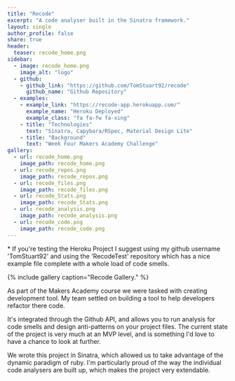 ```yaml
---
title: "Recode"
excerpt: "A code analyser built in the Sinatra framework."
layout: single
author_profile: false
share: true
header:
  teaser: recode_home.png
sidebar:
  - image: recode_home.png
    image_alt: "logo"
  - github:
    - github_link: "https://github.com/TomStuart92/recode"
      github_name: "Github Repository"
  - examples:
    - example_link: "https://recode-app.herokuapp.com/"
      example_name: "Heroku Deployed"
      example_class: "fa fa-fw fa-xing"
    - title: "Technologies"
      text: "Sinatra, Capybara/RSpec, Material Design Lite"
    - title: "Background"
      text: "Week Four Makers Academy Challenge"
gallery:
  - url: recode_home.png
    image_path: recode_home.png
  - url: recode_repos.png
    image_path: recode_repos.png
  - url: recode_files.png
    image_path: recode_files.png
  - url: recode_Stats.png
    image_path: recode_Stats.png
  - url: recode_analysis.png
    image_path: recode_analysis.png
  - url: recode_code.png
    image_path: recode_code.png
---
```

\* If you're testing the Heroku Project I suggest using my github username 'TomStuart92' and using the 'RecodeTest' repository which has a nice example file complete with a whole load of code smells.

{% include gallery caption="Recode Gallery." %}

As part of the Makers Academy course we were tasked with creating development tool. My team settled on building a tool to help developers refactor there code.

It's integrated through the Github API, and allows you to run analysis for code smells and design anti-patterns on your project files. The current state of the project is very much at an MVP level, and is something I'd love to have a chance to look at further.

We wrote this project in Sinatra, which allowed us to take advantage of the dynamic paradigm of ruby. I'm particularly proud of the way the individual code analysers are built up, which makes the project very extendable.
